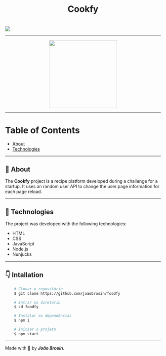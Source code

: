 <div align="center">
    <h1> Cookfy <h1>
</div>

<img src="./public/images/cookfy-layout.gif">

---

<div align="center">
    <img  width="220px" src="./public/images/cookfy-mobile.gif">
</div>

---

# Table of Contents
- [About](#-about)
- [Technologies](#-technologies)

---

## 📝 About
The **Cookfy** project is a recipe platform developed during a challenge for a startup. It uses an random user API to change the user page information for each page reload.

---
## 🚀 Technologies
The project was developed with the following technologies: 

- HTML
- CSS
- JavaScript
- Node.js
- Nunjucks

---

## 👇 Intallation
```bash
    # Clonar o repositório
    $ git clone https://github.com/joaobrosin/foodfy

    # Entrar no diretório
    $ cd foodfy

    # Instalar as dependências
    $ npm i

    # Iniciar o projeto
    $ npm start
```
---

Made with 💙 by ***João Brosin***.

